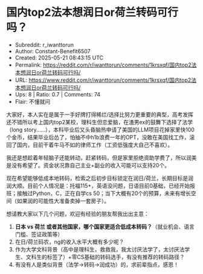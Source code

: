 # 国内top2法本想润日or荷兰转码可行吗？

- Subreddit: r_iwanttorun
- Author: Constant-Benefit6507
- Created: 2025-05-21 08:43:15 UTC
- Permalink: https://reddit.com/r/iwanttorun/comments/1krsxqf/国内top2法本想润日or荷兰转码可行吗/
- URL: https://www.reddit.com/r/iwanttorun/comments/1krsxqf/国内top2法本想润日or荷兰转码可行吗/
- Ups: 8 | Ratio: 0.7 | Comments: 74
- Flair: 不懂就问


大家好，本人实在是属于一手好牌打得稀烂/选择比努力更重要的典型，高考发挥还不错所以考上国内top2某校，理科生但恋爱脑，在渣男ex的鼓舞下选择了法学（long
story……），本科毕业后又头昏脑热申请了美国的LLM项目花掉家里快100个金币，结果毕业后怂了，怕抽不中h1b浪费一年的OPT，没敢在美国找工作，滚回了国内，目前干着牛马不如的律师工作（工资低强度大自己不喜欢）。

我还是想趁着年轻脑子还能转动，赶紧转码，但是家里拒绝资助学费了，所以润美是没有希望了。资金状况靠自己主业+副业的收入可能可以支持20个。

现在希望能够低成本地转码，检索之后初步目标锁定在润日/荷兰，长期目标是润润大顺。目前个人情况是：托福115+，英语没问题，日语目前0基础，已经开始报班；接触过Python，C，正在自学cs
50；当下大概有20个的预算，未来有增长空间（如果润的可能性大准备卖掉一套房子）。

想请教大家以下几个问题，欢迎有经验的朋友帮我出出主意：

1.  **日本 vs 荷兰
    或者其他国家，哪个国家更适合低成本转码？**（就业机会、语言门槛、签证政策等）
2.  在日/荷兰码农，ng的收入水平大概有多少呢？
3.  作为大学文科背景（高中是理科生，救救我，我太讨厌法学了，太讨厌法学生、文科生的标签了）+零CS基础的转码选手，有没有推荐的转码路径？
4.  有没有人是类似背景（法学→转码→润成功）的，求前辈指点，感恩！

